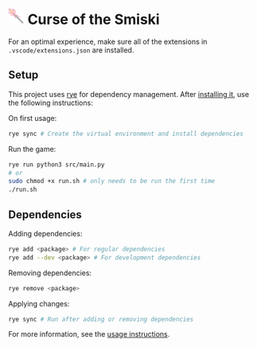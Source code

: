 # ![Logo](/assets/game/32x32_cursor.png) Curse of the Smiski

For an optimal experience, make sure all of the extensions in `.vscode/extensions.json` are installed.

## Setup

This project uses [rye](https://github.com/mitsuhiko/rye) for dependency management. After [installing it](https://rye-up.com/guide/installation/), use the following instructions:

On first usage:

```bash
rye sync # Create the virtual environment and install dependencies
```

Run the game:

```bash
rye run python3 src/main.py
# or
sudo chmod +x run.sh # only needs to be run the first time
./run.sh
```

## Dependencies

Adding dependencies:

```bash
rye add <package> # For regular dependencies
rye add --dev <package> # For development dependencies
```

Removing dependencies:

```bash
rye remove <package>
```

Applying changes:

```bash
rye sync # Run after adding or removing dependencies
```

For more information, see the [usage instructions](https://rye-up.com/guide/basics/).
